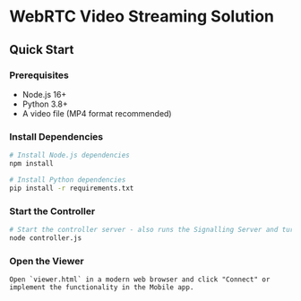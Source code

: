 # WebRTC Video Streaming Solution

## Quick Start

### Prerequisites

- Node.js 16+
- Python 3.8+
- A video file (MP4 format recommended)

### Install Dependencies

```bash
# Install Node.js dependencies
npm install

# Install Python dependencies
pip install -r requirements.txt
```

### Start the Controller

```bash
# Start the controller server - also runs the Signalling Server and turns on the streamer on request
node controller.js
```

### Open the Viewer

```
Open `viewer.html` in a modern web browser and click "Connect" or implement the functionality in the Mobile app.
```
